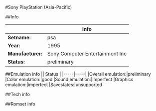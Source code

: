 #Sony PlayStation (Asia-Pacific)

##Info

||Info|
|-----|-----|
|**Setname:**|psa
|**Year:**|1995
|**Manufacturer:**|Sony Computer Entertainment Inc
|**Status:**|preliminary

##Emulation info
|| Status |
|-----|-----|
|Overall emulation:|preliminary
|Color emulation:|good
|Sound emulation:|imperfect
|Graphics emulation:|imperfect
|Savestates:|unsupported

##Tech info

##Romset info

<!--- START OF EDITED COMMENT DO NOT TOUCH TEXT ABOVE-->
